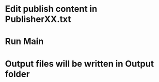 # Edit publish content in PublisherXX.txt
# Run Main
# Output files will be written in Output folder

